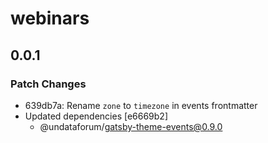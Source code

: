 # webinars

## 0.0.1

### Patch Changes

- 639db7a: Rename `zone` to `timezone` in events frontmatter
- Updated dependencies [e6669b2]
  - @undataforum/gatsby-theme-events@0.9.0
